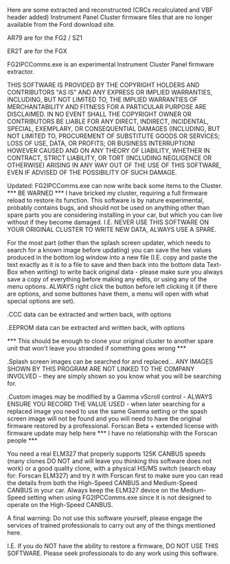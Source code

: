 Here are some extracted and reconstructed (CRCs recalculated and VBF header added) Instrument Panel Cluster firmware files that are no longer available from the Ford download site.

AR79 are for the FG2 / SZ1

ER2T are for the FGX

FG2IPCComms.exe is an experimental Instrument Cluster Panel firmware extractor.

THIS SOFTWARE IS PROVIDED BY THE COPYRIGHT HOLDERS AND CONTRIBUTORS "AS IS" AND ANY EXPRESS OR IMPLIED WARRANTIES, INCLUDING, BUT NOT LIMITED TO, THE IMPLIED WARRANTIES OF MERCHANTABILITY AND FITNESS FOR A PARTICULAR PURPOSE ARE DISCLAIMED. IN NO EVENT SHALL THE COPYRIGHT OWNER OR CONTRIBUTORS BE LIABLE FOR ANY DIRECT, INDIRECT, INCIDENTAL, SPECIAL, EXEMPLARY, OR CONSEQUENTIAL DAMAGES (INCLUDING, BUT NOT LIMITED TO, PROCUREMENT OF SUBSTITUTE GOODS OR SERVICES; LOSS OF USE, DATA, OR PROFITS; OR BUSINESS INTERRUPTION) HOWEVER CAUSED AND ON ANY THEORY OF LIABILITY, WHETHER IN CONTRACT, STRICT LIABILITY, OR TORT (INCLUDING NEGLIGENCE OR OTHERWISE) ARISING IN ANY WAY OUT OF THE USE OF THIS SOFTWARE, EVEN IF ADVISED OF THE POSSIBILITY OF SUCH DAMAGE.

Updated: FG2IPCComms.exe can now write back some items to the Cluster.  *** BE WARNED *** I have bricked my cluster, requiring a full firmware reload to restore its function.  This software is by nature experimental, probably contains bugs, and should not be used on anything other than spare parts you are considering installing in your car, but which you can live without if they become damaged.  I.E. NEVER USE THIS SOFTWARE ON YOUR ORIGINAL CLUSTER TO WRITE NEW DATA, ALWAYS USE A SPARE.

For the most part (other than the splash screen updater, which needs to search for a known image before updating) you can save the hex values produced in the bottom log window into a new file (I.E. copy and paste the text exactly as it is to a file to save and then back into the bottom data Text-Box when writing) to write back original data - please make sure you always save a copy of everything before making any edits, or using any of the menu options.  ALWAYS right click the button before left clicking it (if there are options, and some buttones have them, a menu will open with what special options are set).

.CCC data can be extracted and wrtten back, with options

.EEPROM data can be extracted and written back, with options

*** This should be enough to clone your original cluster to another spare unit that won't leave you stranded if something goes wrong ***

.Splash screen images can be searched for and replaced...  ANY IMAGES SHOWN BY THIS PROGRAM ARE NOT LINKED TO THE COMPANY INVOLVED - they are simply shown so you know what you will be searching for.

.Custom images may be modified by a Gamma vScroll control - ALWAYS ENSURE YOU RECORD THE VALUE USED - when later searching for a replaced image you need to use the same Gamma setting or the spash screen image will not be found and you will need to have the original firmware restored by a professional.  Forscan Beta + extended license with firmware update may help here *** I have no relationship with the Forscan people ***

You need a real ELM327 that properly supports 125K CANBUS speeds (many clones DO NOT and will leave you thinking this software does not work) or a good quality clone, with a physical HS/MS switch (search ebay for: Forscan ELM327) and try it with Forscan first to make sure you can read the details from both the High-Speed CANBUS and Medium-Speed CANBUS in your car.  Always keep the ELM327 device on the Medium-Speed setting when using FG2IPCComms.exe since it is not designed to operate on the High-Speed CANBUS.

A final warning: Do not use this software yourself, please engage the services of trained professionals to carry out any of the things mentioned here.

I.E. If you do NOT have the ability to restore a firmware, DO NOT USE THIS SOFTWARE.  Please seek professionals to do any work using this software.

